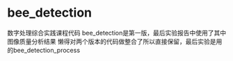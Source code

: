 # bee_detection
数字处理综合实践课程代码
bee_detection是第一版，最后实验报告中使用了其中图像质量分析结果
懒得对两个版本的代码做整合了所以直接保留，最后实验是用的bee_detection_process
